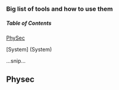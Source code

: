 ### Big list of tools and how to use them

##### Table of Contents  
[PhySec](Physec)

[System] (System)  

...snip...    
<a name="headers"/>
## Physec
